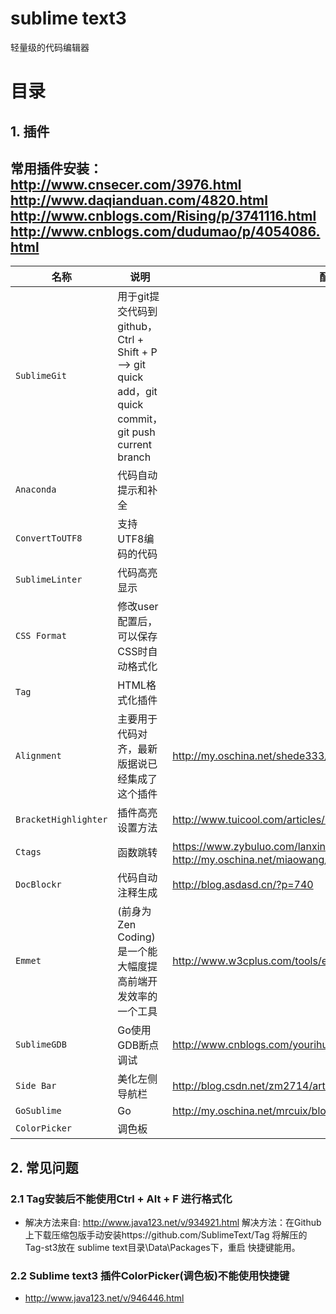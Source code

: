 # sublime text3
轻量级的代码编辑器

# 目录
## 1. 插件
常用插件安装：
http://www.cnsecer.com/3976.html
http://www.daqianduan.com/4820.html
http://www.cnblogs.com/Rising/p/3741116.html
http://www.cnblogs.com/dudumao/p/4054086.html
----------------------------------------------------------
名称 | 说明 | 配置详解
------------- | ------------- | -------------
`SublimeGit` |  用于git提交代码到github，Ctrl + Shift + P --> git quick add，git quick commit，git push current branch | 
`Anaconda` | 代码自动提示和补全 | 
`ConvertToUTF8` | 支持UTF8编码的代码 | 
`SublimeLinter` | 代码高亮显示 | 
`CSS Format` | 修改user配置后，可以保存CSS时自动格式化 | 
`Tag` | HTML格式化插件 |
`Alignment` | 主要用于代码对齐，最新版据说已经集成了这个插件 | http://my.oschina.net/shede333/blog/170536
`BracketHighlighter` | 插件高亮设置方法 | http://www.tuicool.com/articles/reQJBj
`Ctags` | 函数跳转 | https://www.zybuluo.com/lanxinyuchs/note/33551，http://my.oschina.net/miaowang/blog/197060
`DocBlockr` | 代码自动注释生成 | http://blog.asdasd.cn/?p=740
`Emmet` | (前身为 Zen Coding) 是一个能大幅度提高前端开发效率的一个工具 | http://www.w3cplus.com/tools/emmet-cheat-sheet.html
`SublimeGDB` | Go使用GDB断点调试 | http://www.cnblogs.com/yourihua/archive/2012/11/12/2766763.html
`Side Bar` | 美化左侧导航栏 | http://blog.csdn.net/zm2714/article/details/8064259
`GoSublime` | Go | http://my.oschina.net/mrcuix/blog/153249
`ColorPicker` | 调色板 | 


## 2. 常见问题
### 2.1 Tag安装后不能使用Ctrl + Alt + F 进行格式化
* 解决方法来自: http://www.java123.net/v/934921.html
  解决方法：在Github上下载压缩包版手动安装https://github.com/SublimeText/Tag 将解压的Tag-st3放在   sublime text目录\Data\Packages下，重启 
快捷键能用。

### 2.2 Sublime text3 插件ColorPicker(调色板)不能使用快捷键
* http://www.java123.net/v/946446.html